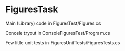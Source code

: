 # FiguresTask

Main (Library) code in FiguresTest/Figures.cs

Conosle tryout in ConsoleFiguresTest/Program.cs

Few litlle unit tests in FiguresUnitTests/FiguresTests.cs


